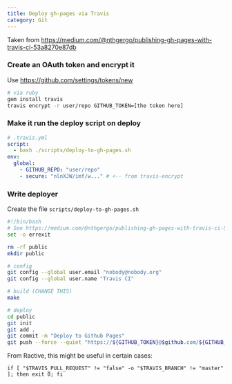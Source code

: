 ```yaml
---
title: Deploy gh-pages via Travis
category: Git
---
```


Taken from https://medium.com/@nthgergo/publishing-gh-pages-with-travis-ci-53a8270e87db

### Create an OAuth token and encrypt it

Use https://github.com/settings/tokens/new

```sh
# via ruby
gem install travis
travis encrypt -r user/repo GITHUB_TOKEN=[the token here]
```

### Make it run the deploy script on deploy

```yaml
# .travis.yml
script:
  - bash ./scripts/deploy-to-gh-pages.sh
env:
  global:
    - GITHUB_REPO: "user/repo"
    - secure: "nlnXJW/imf/w..." # <-- from travis-encrypt
```

### Write deployer

Create the file `scripts/deploy-to-gh-pages.sh`

```sh
#!/bin/bash
# See https://medium.com/@nthgergo/publishing-gh-pages-with-travis-ci-53a8270e87db
set -o errexit

rm -rf public
mkdir public

# config
git config --global user.email "nobody@nobody.org"
git config --global user.name "Travis CI"

# build (CHANGE THIS)
make

# deploy
cd public
git init
git add .
git commit -m "Deploy to Github Pages"
git push --force --quiet "https://${GITHUB_TOKEN}@$github.com/${GITHUB_REPO}.git" master:gh-pages > /dev/null 2>&1
```

From Ractive, this might be useful in certain cases:

```
if [ "$TRAVIS_PULL_REQUEST" != "false" -o "$TRAVIS_BRANCH" != "master" ]; then exit 0; fi
```
